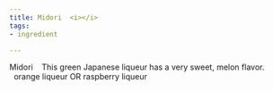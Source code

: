 ```yaml
---
title: Midori  <i></i>
tags:
- ingredient

---
```

Midori    This green Japanese liqueur has a very sweet, melon flavor.    orange liqueur OR raspberry liqueur
